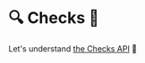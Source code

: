 # :mag: Checks :eyes:

Let's understand [the Checks API](https://developer.github.com/v3/checks/) :memo:

